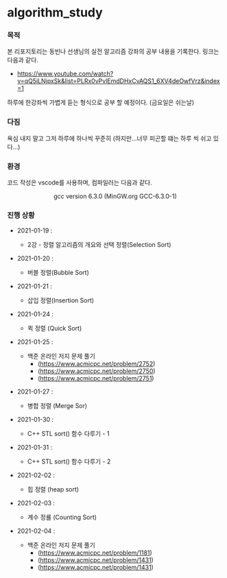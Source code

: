 # algorithm_study

### 목적

본 리포지토리는 동빈나 선생님의 실전 알고리즘 강좌의 공부 내용을 기록한다. 링크는 다음과 같다. 

 * <https://www.youtube.com/watch?v=qQ5iLNjpxSk&list=PLRx0vPvlEmdDHxCvAQS1_6XV4deOwfVrz&index=1>

하루에 한강좌씩 가볍게 듣는 형식으로 공부 할 예정이다. (금요일은 쉬는날)

### 다짐

욕심 내지 말고 그저 하루에 하나씩 꾸준히 (하지만...너무 피곤할 떄는 하루 씩 쉬고 있다...)

### 환경

코드 작성은 vscode를 사용하며, 컴파일러는 다음과 같다. 
<center> gcc version 6.3.0 (MinGW.org GCC-6.3.0-1) </center>


### 진행 상황

 * 2021-01-19 : 
    * 2강 - 정렬 알고리즘의 개요와 선택 정렬(Selection Sort)
 * 2021-01-20 :
      * 버블 정렬(Bubble Sort) 
 * 2021-01-21 : 
      * 삽입 정렬(Insertion Sort)
 * 2021-01-24 : 
      * 퀵 정렬 (Quick Sort)
 * 2021-01-25 : 
      * 백준 온라인 저지 문제 풀기 
          * (https://www.acmicpc.net/problem/2752)
          * (https://www.acmicpc.net/problem/2750)
          * (https://www.acmicpc.net/problem/2751)

 * 2021-01-27 :
      * 병합 정렬 (Merge Sor)

 * 2021-01-30 :
      * C++ STL sort() 함수 다루기 - 1
 * 2021-01-31 :
      * C++ STL sort() 함수 다루기 - 2
 * 2021-02-02 :
      * 힙 정렬 (heap sort)
 * 2021-02-03 :
      * 계수 정룔 (Counting Sort)
 * 2021-02-04 : 
      * 백준 온라인 저지 문제 풀기 
          * (https://www.acmicpc.net/problem/1181)
          * (https://www.acmicpc.net/problem/1431)
          * (https://www.acmicpc.net/problem/1431)
